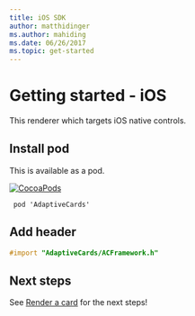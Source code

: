 ```yaml
---
title: iOS SDK
author: matthidinger
ms.author: mahiding
ms.date: 06/26/2017
ms.topic: get-started
---
```


# Getting started - iOS

This renderer which targets iOS native controls.

## Install pod

This is available as a pod.

[![CocoaPods](https://img.shields.io/cocoapods/v/AdaptiveCards.svg)](https://cocoapods.org/pods/AdaptiveCards)

```console
 pod 'AdaptiveCards'
```

## Add header

```objective-c
#import "AdaptiveCards/ACFramework.h"
```

## Next steps

See [Render a card](render-a-card.md) for the next steps!

